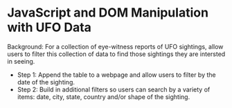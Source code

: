 # JavaScript and DOM Manipulation with UFO Data

Background:  For a collection of eye-witness reports of UFO sightings, allow users to filter this collection of data to find those sightings they are intersted in seeing.

* Step 1:  Append the table to a webpage and allow users to filter by the date of the sighting.
* Step 2:  Build in additional filters so users can search by a variety of items:  date, city, state, country and/or shape of the sighting.
